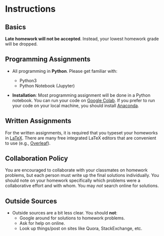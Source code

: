 # Instructions

## Basics

 **Late homework will not be accepted**. Instead, your lowest homework
grade will be dropped.


## Programming Assignments

- All programming in **Python**. Please get familiar with:
	- Python3
	- Python Notebook (Jupyter)

- **Installation**: Most programming assignment will be done in a
Python notebook.  You can run your code on [Google
Colab](https://colab.research.google.com/).  If you prefer to run your
code on your local machine, you should install
[Anaconda](https://www.anaconda.com/distribution/).


## Written Assignments

For the written assignments, it is required that you typeset your
homeworks in [LaTeX](https://www.latex-tutorial.com/). There are many
free integrated LaTeX editors that are convenient to use (e.g.,
[Overleaf](https://www.overleaf.com)).

## Collaboration Policy

You are encouraged to collaborate with your classmates on homework
problems, but each person must write up the final solutions
individually. You should note on your homework specifically which
problems were a collaborative effort and with whom. You may *not*
search online for solutions.


## Outside Sources
- Outside sources are a bit less clear. You should **not**:
    - Google around for solutions to homework problems.
    - Ask for help on online.
    - Look up things/post on sites like Quora, StackExchange, etc.
